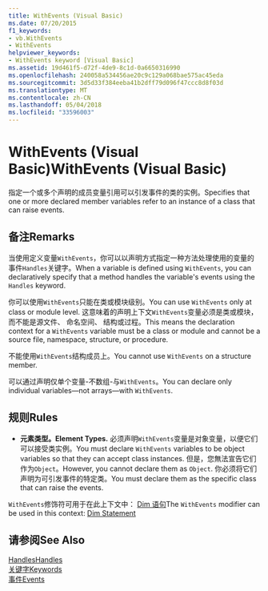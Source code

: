 ```yaml
---
title: WithEvents (Visual Basic)
ms.date: 07/20/2015
f1_keywords:
- vb.WithEvents
- WithEvents
helpviewer_keywords:
- WithEvents keyword [Visual Basic]
ms.assetid: 19d461f5-d72f-4de9-8c1d-0a6650316990
ms.openlocfilehash: 240058a534456ae20c9c129a068bae575ac45eda
ms.sourcegitcommit: 3d5d33f384eeba41b2dff79d096f47ccc8d8f03d
ms.translationtype: MT
ms.contentlocale: zh-CN
ms.lasthandoff: 05/04/2018
ms.locfileid: "33596003"
---
```

# <a name="withevents-visual-basic"></a><span data-ttu-id="5ba21-102">WithEvents (Visual Basic)</span><span class="sxs-lookup"><span data-stu-id="5ba21-102">WithEvents (Visual Basic)</span></span>
<span data-ttu-id="5ba21-103">指定一个或多个声明的成员变量引用可以引发事件的类的实例。</span><span class="sxs-lookup"><span data-stu-id="5ba21-103">Specifies that one or more declared member variables refer to an instance of a class that can raise events.</span></span>  
  
## <a name="remarks"></a><span data-ttu-id="5ba21-104">备注</span><span class="sxs-lookup"><span data-stu-id="5ba21-104">Remarks</span></span>  
 <span data-ttu-id="5ba21-105">当使用定义变量`WithEvents`，你可以以声明方式指定一种方法处理使用的变量的事件`Handles`关键字。</span><span class="sxs-lookup"><span data-stu-id="5ba21-105">When a variable is defined using `WithEvents`, you can declaratively specify that a method handles the variable's events using the `Handles` keyword.</span></span>  
  
 <span data-ttu-id="5ba21-106">你可以使用`WithEvents`只能在类或模块级别。</span><span class="sxs-lookup"><span data-stu-id="5ba21-106">You can use `WithEvents` only at class or module level.</span></span> <span data-ttu-id="5ba21-107">这意味着的声明上下文`WithEvents`变量必须是类或模块，而不能是源文件、 命名空间、 结构或过程。</span><span class="sxs-lookup"><span data-stu-id="5ba21-107">This means the declaration context for a `WithEvents` variable must be a class or module and cannot be a source file, namespace, structure, or procedure.</span></span>  
  
 <span data-ttu-id="5ba21-108">不能使用`WithEvents`结构成员上。</span><span class="sxs-lookup"><span data-stu-id="5ba21-108">You cannot use `WithEvents` on a structure member.</span></span>  
  
 <span data-ttu-id="5ba21-109">可以通过声明仅单个变量-不数组-与`WithEvents`。</span><span class="sxs-lookup"><span data-stu-id="5ba21-109">You can declare only individual variables—not arrays—with `WithEvents`.</span></span>  
  
## <a name="rules"></a><span data-ttu-id="5ba21-110">规则</span><span class="sxs-lookup"><span data-stu-id="5ba21-110">Rules</span></span>  
  
-   <span data-ttu-id="5ba21-111">**元素类型。**</span><span class="sxs-lookup"><span data-stu-id="5ba21-111">**Element Types.**</span></span> <span data-ttu-id="5ba21-112">必须声明`WithEvents`变量是对象变量，以便它们可以接受类实例。</span><span class="sxs-lookup"><span data-stu-id="5ba21-112">You must declare `WithEvents` variables to be object variables so that they can accept class instances.</span></span> <span data-ttu-id="5ba21-113">但是，您無法宣告它们作为`Object`。</span><span class="sxs-lookup"><span data-stu-id="5ba21-113">However, you cannot declare them as `Object`.</span></span> <span data-ttu-id="5ba21-114">你必须将它们声明为可引发事件的特定类。</span><span class="sxs-lookup"><span data-stu-id="5ba21-114">You must declare them as the specific class that can raise the events.</span></span>  
  
 <span data-ttu-id="5ba21-115">`WithEvents`修饰符可用于在此上下文中： [Dim 语句](../../../visual-basic/language-reference/statements/dim-statement.md)</span><span class="sxs-lookup"><span data-stu-id="5ba21-115">The `WithEvents` modifier can be used in this context: [Dim Statement](../../../visual-basic/language-reference/statements/dim-statement.md)</span></span>  
  
## <a name="see-also"></a><span data-ttu-id="5ba21-116">请参阅</span><span class="sxs-lookup"><span data-stu-id="5ba21-116">See Also</span></span>  
 [<span data-ttu-id="5ba21-117">Handles</span><span class="sxs-lookup"><span data-stu-id="5ba21-117">Handles</span></span>](../../../visual-basic/language-reference/statements/handles-clause.md)  
 [<span data-ttu-id="5ba21-118">关键字</span><span class="sxs-lookup"><span data-stu-id="5ba21-118">Keywords</span></span>](../../../visual-basic/language-reference/keywords/index.md)  
 [<span data-ttu-id="5ba21-119">事件</span><span class="sxs-lookup"><span data-stu-id="5ba21-119">Events</span></span>](../../../visual-basic/programming-guide/language-features/events/index.md)
